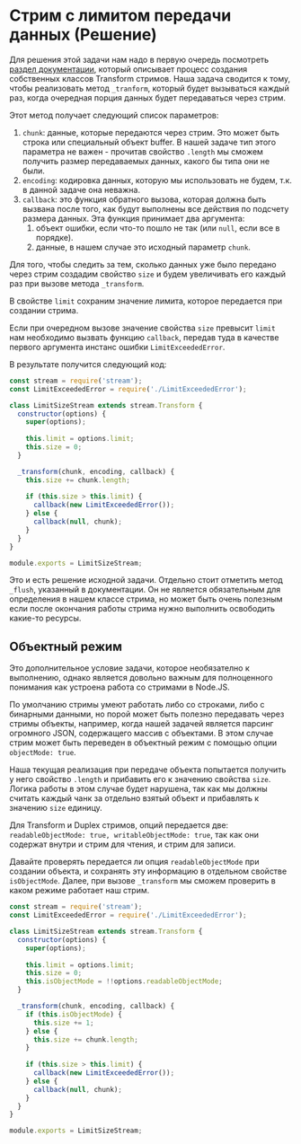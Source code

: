 # Стрим с лимитом передачи данных (Решение)

Для решения этой задачи нам надо в первую очередь посмотреть 
[раздел документации](https://nodejs.org/dist/latest-v11.x/docs/api/stream.html#stream_implementing_a_transform_stream), 
который описывает процесс создания собственных классов Transform стримов. Наша задача сводится к тому, чтобы 
реализовать метод `_tranform`, который будет вызываться каждый раз, когда очередная порция данных будет передаваться 
через стрим. 

Этот метод получает следующий список параметров:

1. `chunk`: данные, которые передаются через стрим. Это может быть строка или специальный объект buffer. В 
нашей задаче тип этого параметра не важен - прочитав свойство `.length` мы сможем получить размер передаваемых данных,
какого бы типа они не были.
2. `encoding`: кодировка данных, которую мы использовать не будем, т.к. в данной задаче она неважна.
3. `callback`: это функция обратного вызова, которая должна быть вызвана после того, как будут выполнены все действия
по подсчету размера данных. Эта функция принимает два аргумента:
    1. объект ошибки, если что-то пошло не так (или `null`, если все в порядке).
    2. данные, в нашем случае это исходный параметр `chunk`.


Для того, чтобы следить за тем, сколько данных уже было передано через стрим создадим свойство `size` и будем 
увеличивать его каждый раз при вызове метода `_transform`. 

В свойстве `limit` сохраним значение лимита, которое передается при создании стрима. 

Если при очередном вызове значение свойства `size` превысит `limit` нам необходимо вызвать функцию `callback`, передав 
туда в качестве первого аргумента инстанс ошибки `LimitExceededError`.

В результате получится следующий код:

```js
const stream = require('stream');
const LimitExceededError = require('./LimitExceededError');

class LimitSizeStream extends stream.Transform {
  constructor(options) {
    super(options);
    
    this.limit = options.limit;
    this.size = 0;
  }

  _transform(chunk, encoding, callback) {
    this.size += chunk.length;
    
    if (this.size > this.limit) {
      callback(new LimitExceededError());
    } else {
      callback(null, chunk);
    }
  }
}

module.exports = LimitSizeStream;

```  

Это и есть решение исходной задачи.
Отдельно стоит отметить метод `_flush`, указанный в документации. Он не является обязательным для определения в нашем
классе стрима, но может быть очень полезным если после окончания работы стрима нужно выполнить освободить какие-то
ресурсы.


## Объектный режим

Это дополнительное условие задачи, которое необязателно к выполнению, однако является довольно важным для полноценного
понимания как устроена работа со стримами в Node.JS. 

По умолчанию стримы умеют работать либо со строками, либо с 
бинарными данными, но порой может быть полезно передавать через стримы объекты, например, когда нашей задачей является
парсинг огромного JSON, содержащего массив с объектами. В этом случае стрим может быть переведен в объектный режим с 
помощью опции `objectMode: true`. 

Наша текущая реализация при передаче объекта попытается получить у него свойство `.length` и прибавить его к значению
свойства `size`. Логика работы в этом случае будет нарушена, так как мы должны считать каждый чанк за отдельно взятый 
объект и прибавлять к значению `size` единицу.

Для Transform и Duplex стримов, опций передается две: `readableObjectMode: true, writableObjectMode: true`, так как они 
содержат внутри и стрим для чтения, и стрим для записи.

Давайте проверять передается ли опция `readableObjectMode` при создании объекта, и сохранять эту информацию в отдельном 
свойстве `isObjectMode`. Далее, при вызове `_transform` мы сможем проверить в каком режиме работает наш стрим.

```js
const stream = require('stream');
const LimitExceededError = require('./LimitExceededError');

class LimitSizeStream extends stream.Transform {
  constructor(options) {
    super(options);
    
    this.limit = options.limit;
    this.size = 0;
    this.isObjectMode = !!options.readableObjectMode;
  }

  _transform(chunk, encoding, callback) {
    if (this.isObjectMode) {
      this.size += 1;
    } else {
      this.size += chunk.length;
    }
    
    if (this.size > this.limit) {
      callback(new LimitExceededError());
    } else {
      callback(null, chunk);
    }
  }
}

module.exports = LimitSizeStream;
``` 
